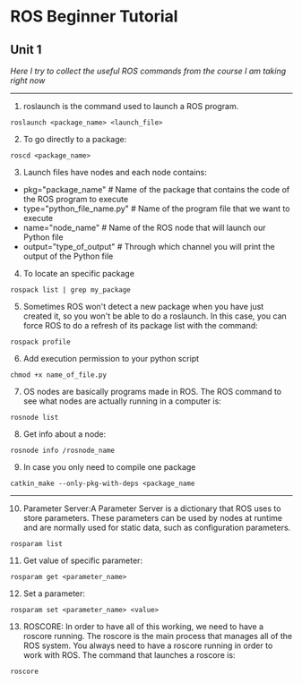 # ROS Beginner Tutorial
## Unit 1

*Here I try to collect the useful ROS commands from the course I am taking right now*

---
1. roslaunch is the command used to launch a ROS program. 
```
roslaunch <package_name> <launch_file>
```
2. To go directly to a package:
```
roscd <package_name>
```
3. Launch files have nodes and each node contains:
  * pkg="package_name" # Name of the package that contains the code of the ROS program to execute
  * type="python_file_name.py" # Name of the program file that we want to execute
  * name="node_name" # Name of the ROS node that will launch our Python file
  * output="type_of_output" # Through which channel you will print the output of the Python file
4. To locate an specific package
```
rospack list | grep my_package
```
5. Sometimes ROS won't detect a new package when you have just created it, so you won't be able to do a roslaunch. In this case, you can force ROS to do a refresh of its package list with the command:
```
rospack profile
```
6. Add execution permission to your python script
```
chmod +x name_of_file.py
```
7. OS nodes are basically programs made in ROS. The ROS command to see what nodes are actually running in a computer is:
```
rosnode list 
```
8. Get info about a node:
```
rosnode info /rosnode_name
```
9. In case you only need to compile one package
```
catkin_make --only-pkg-with-deps <package_name
```
---
10. Parameter Server:A Parameter Server is a dictionary that ROS uses to store parameters. These parameters can be used by nodes at runtime and are normally used for static data, such as configuration parameters.
```
rosparam list 
```
11. Get value of specific parameter:
```
rosparam get <parameter_name>
```
12. Set a parameter:
```
rosparam set <parameter_name> <value>
```
13. ROSCORE: In order to have all of this working, we need to have a roscore running. The roscore is the main process that manages all of the ROS system. You always need to have a roscore running in order to work with ROS. The command that launches a roscore is:
```
roscore 
```
 

  
